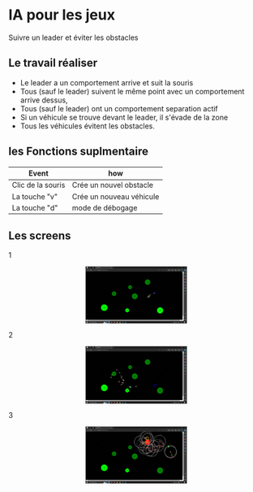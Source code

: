 
# IA pour les jeux 

Suivre un leader et éviter les obstacles


## Le travail réaliser

 - Le leader a un comportement arrive et suit la souris
 - Tous (sauf le leader) suivent le même point avec un comportement arrive dessus,
 - Tous (sauf le leader) ont un comportement separation actif
 - Si un véhicule se trouve devant le leader, il s'évade de la zone
 - Tous les véhicules évitent les obstacles.
 ## les Fonctions suplmentaire

| Event             | how                                                                |
| ----------------- | ------------------------------------------------------------------ |
| Clic de la souris | Crée un nouvel obstacle|
| La touche "v" | Crée un nouveau véhicule|
| La touche "d" | mode de débogage|

 ## Les screens
 
1

<img
  src="image/img1.jpeg"
  alt="img1"
  title="img1"
  style="display: flex;  margin: 0 auto; width:700px; max-width: 200px">
  
2

<img
  src="image/img2.jpeg"
  alt="img2"
  title="img2"
  style="display: flex;  margin: 0 auto; width:700px; max-width: 200px">
  
3

<img
  src="image/img3.jpeg"
  alt="img3"
  title="img3"
  style="display: flex;  margin: 0 auto; width:700px; max-width: 200px">
  
